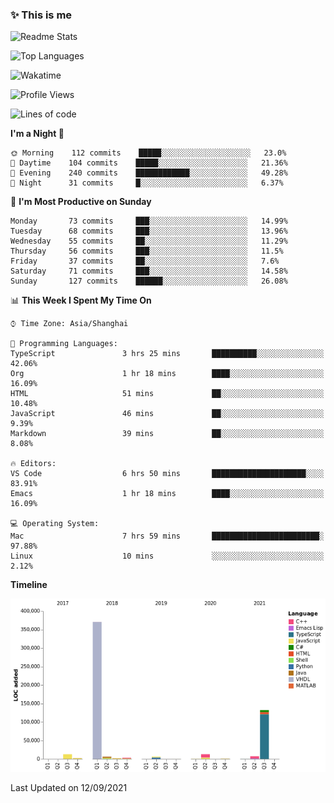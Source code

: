 <!--

**icyzeroice/icyzeroice** is a ✨ _special_ ✨ repository because its `README.md` (this file) appears on your GitHub profile.

Here are some ideas to get you started:

- 🔭 I’m currently working on ...
- 🌱 I’m currently learning ...
- 👯 I’m looking to collaborate on ...
- 🤔 I’m looking for help with ...
- 💬 Ask me about ...
- 📫 How to reach me: ...
- 😄 Pronouns: ...
- ⚡ Fun fact: ...

-->

### ✨ This is me

![Readme Stats](https://github-readme-stats.vercel.app/api?username=icyzeroice)

![Top Languages](https://github-readme-stats.vercel.app/api/top-langs/?username=icyzeroice&exclude_repo=scutie2015-digimon&layout=compact&langs_count=5)

![Wakatime](https://github-readme-stats.vercel.app/api/wakatime?username=icyzeroice)

<!--START_SECTION:waka-->
![Profile Views](http://img.shields.io/badge/Profile%20Views-1-blue)

![Lines of code](https://img.shields.io/badge/From%20Hello%20World%20I%27ve%20Written-558495%20lines%20of%20code-blue)

**I'm a Night 🦉** 

```text
🌞 Morning    112 commits    █████░░░░░░░░░░░░░░░░░░░░   23.0% 
🌆 Daytime    104 commits    █████░░░░░░░░░░░░░░░░░░░░   21.36% 
🌃 Evening    240 commits    ████████████░░░░░░░░░░░░░   49.28% 
🌙 Night      31 commits     █░░░░░░░░░░░░░░░░░░░░░░░░   6.37%

```
📅 **I'm Most Productive on Sunday** 

```text
Monday       73 commits     ███░░░░░░░░░░░░░░░░░░░░░░   14.99% 
Tuesday      68 commits     ███░░░░░░░░░░░░░░░░░░░░░░   13.96% 
Wednesday    55 commits     ██░░░░░░░░░░░░░░░░░░░░░░░   11.29% 
Thursday     56 commits     ███░░░░░░░░░░░░░░░░░░░░░░   11.5% 
Friday       37 commits     ██░░░░░░░░░░░░░░░░░░░░░░░   7.6% 
Saturday     71 commits     ███░░░░░░░░░░░░░░░░░░░░░░   14.58% 
Sunday       127 commits    ██████░░░░░░░░░░░░░░░░░░░   26.08%

```


📊 **This Week I Spent My Time On** 

```text
⌚︎ Time Zone: Asia/Shanghai

💬 Programming Languages: 
TypeScript               3 hrs 25 mins       ██████████░░░░░░░░░░░░░░░   42.06% 
Org                      1 hr 18 mins        ████░░░░░░░░░░░░░░░░░░░░░   16.09% 
HTML                     51 mins             ██░░░░░░░░░░░░░░░░░░░░░░░   10.48% 
JavaScript               46 mins             ██░░░░░░░░░░░░░░░░░░░░░░░   9.39% 
Markdown                 39 mins             ██░░░░░░░░░░░░░░░░░░░░░░░   8.08%

🔥 Editors: 
VS Code                  6 hrs 50 mins       █████████████████████░░░░   83.91% 
Emacs                    1 hr 18 mins        ████░░░░░░░░░░░░░░░░░░░░░   16.09%

💻 Operating System: 
Mac                      7 hrs 59 mins       ████████████████████████░   97.88% 
Linux                    10 mins             ░░░░░░░░░░░░░░░░░░░░░░░░░   2.12%

```

**Timeline**

![Chart not found](https://raw.githubusercontent.com/icyzeroice/icyzeroice/main/charts/bar_graph.png) 


 Last Updated on 12/09/2021
<!--END_SECTION:waka-->

<!--

### Related
- https://github.com/abhisheknaiidu/awesome-github-profile-readme
- https://github.com/coderjojo/creative-profile-readme
- https://github.com/elangosundar/awesome-README-templates
- https://github.com/durgeshsamariya/awesome-github-profile-readme-templates
- https://github.com/anmol098/waka-readme-stats

-->
